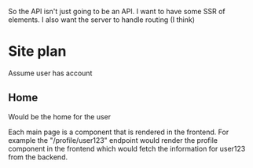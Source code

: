 So the API isn't just going to be an API. I want to have some SSR of elements. I also want the server to handle routing (I think)

# Site plan
Assume user has account
## Home 
Would be the home for the user

Each main page is a component that is rendered in the frontend.
For example the "/profile/user123" endpoint would render the profile component in the frontend which would fetch the information for user123 from the backend.